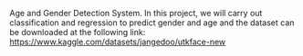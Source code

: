 Age and Gender Detection System.
In this project, we will carry out classification and regression to predict gender and age and the dataset can be downloaded at the following link:
https://www.kaggle.com/datasets/jangedoo/utkface-new
